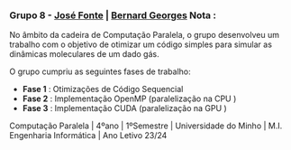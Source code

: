 ### Grupo 8 - [José Fonte](https://github.com/josefonte) | [Bernard Georges](https://github.com/) Nota :

No âmbito da cadeira de Computação Paralela, o grupo desenvolveu um trabalho com o objetivo de otimizar um código simples para simular as dinâmicas moleculares de um dado gás.

O grupo cumpriu as seguintes fases de trabalho:

- **Fase 1** : Otimizações de Código Sequencial
- **Fase 2** : Implementação OpenMP (paralelização na CPU )
- **Fase 3** : Implementação CUDA (paralelização na GPU )

Computação Paralela | 4ºano | 1ºSemestre | Universidade do Minho | M.I. Engenharia Informática | Ano Letivo 23/24
